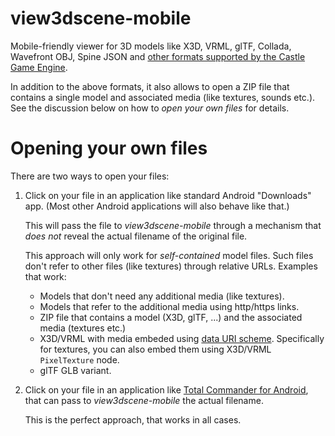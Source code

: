 # view3dscene-mobile

Mobile-friendly viewer for 3D models like X3D, VRML, glTF, Collada, Wavefront OBJ, Spine JSON and [other formats supported by the Castle Game Engine](https://castle-engine.io/creating_data_model_formats.php).

In addition to the above formats, it also allows to open a ZIP file that contains a single model and associated media (like textures, sounds etc.). See the discussion below on how to _open your own files_ for details.

# Opening your own files

There are two ways to open your files:

1. Click on your file in an application like standard Android "Downloads" app. (Most other Android applications will also behave like that.)

    This will pass the file to _view3dscene-mobile_ through a mechanism that *does not* reveal the actual filename of the original file.

     This approach will only work for _self-contained_ model files. Such files don't refer to other files (like textures) through relative URLs. Examples that work:

    - Models that don't need any additional media (like textures).
    - Models that refer to the additional media using http/https links.
    - ZIP file that contains a model (X3D, glTF, ...) and the associated media (textures etc.)
    - X3D/VRML with media embeded using [data URI scheme](https://en.wikipedia.org/wiki/Data_URI_scheme). Specifically for textures, you can also embed them using X3D/VRML `PixelTexture` node.
    - glTF GLB variant.

2. Click on your file in an application like [Total Commander for Android](https://play.google.com/store/apps/details?id=com.ghisler.android.TotalCommander), that can pass to _view3dscene-mobile_ the actual filename.

    This is the perfect approach, that works in all cases.
